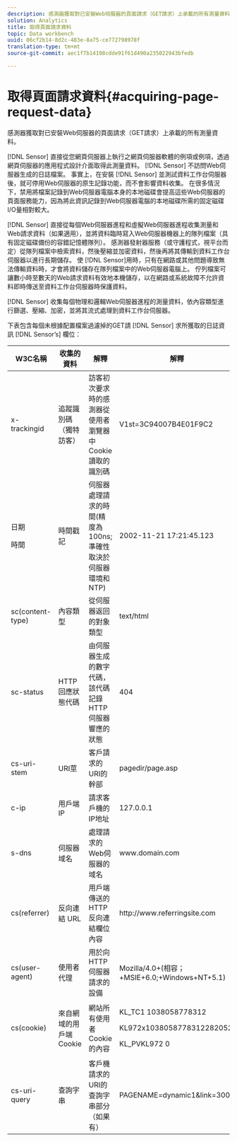 ```yaml
---
description: 感測器獲取對已安裝Web伺服器的頁面請求（GET請求）上承載的所有測量資料。
solution: Analytics
title: 取得頁面請求資料
topic: Data workbench
uuid: 06cf2b14-8d2c-483e-8a75-ce772798978f
translation-type: tm+mt
source-git-commit: aec1f7b14198cdde91f61d490a235022943bfedb

---
```



# 取得頁面請求資料{#acquiring-page-request-data}

感測器獲取對已安裝Web伺服器的頁面請求（GET請求）上承載的所有測量資料。

[!DNL Sensor] 直接從您網頁伺服器上執行之網頁伺服器軟體的例項或例項，透過網頁伺服器的應用程式設計介面取得此測量資料。 [!DNL Sensor] 不訪問Web伺服器生成的日誌檔案。 事實上，在安裝 [!DNL Sensor] 並測試資料工作台伺服器後，就可停用Web伺服器的原生記錄功能，而不會影響資料收集。 在很多情況下，禁用將檔案記錄到Web伺服器電腦本身的本地磁碟會提高這些Web伺服器的頁面服務能力，因為將此資訊記錄到Web伺服器電腦的本地磁碟所需的固定磁碟I/O量相對較大。

[!DNL Sensor] 直接從每個Web伺服器進程和虛擬Web伺服器進程收集測量和Web請求資料（如果適用），並將資料臨時寫入Web伺服器機器上的隊列檔案（具有固定磁碟備份的容錯記憶體隊列）。 感測器發射器服務（或守護程式，視平台而定）從隊列檔案中檢索資料，然後壓縮並加密資料，然後再將其傳輸到資料工作台伺服器以進行長期儲存。 使 [!DNL Sensor]用時，只有在網路或其他問題導致無法傳輸資料時，才會將資料儲存在隊列檔案中的Web伺服器電腦上。 佇列檔案可讓數小時至數天的Web請求資料有效地本機儲存，以在網路或系統故障不允許資料即時傳送至資料工作台伺服器時保護資料。

[!DNL Sensor] 收集每個物理和邏輯Web伺服器進程的測量資料，依內容類型進行篩選、壓縮、加密，並將其流式處理到資料工作台伺服器。

下表包含每個未根據配置檔案過濾掉的GET請 [!DNL Sensor] 求所獲取的日誌資訊 [!DNL Sensor’s] 欄位：

<table id="table_5F65474150EC41648B35D0B031FB9B15"> 
 <thead> 
  <tr> 
   <th colname="col1" class="entry"> W3C名稱 </th> 
   <th colname="col2" class="entry"> 收集的資料 </th> 
   <th colname="col3" class="entry"> 解釋 </th> 
   <th colname="col4" class="entry"> 解釋 </th> 
  </tr> 
 </thead>
 <tbody> 
  <tr> 
   <td colname="col1"> x-trackingid </td> 
   <td colname="col2"> 追蹤識別碼（獨特訪客） </td> 
   <td colname="col3"> 訪客初次要求時的感測器從使用者瀏覽器中 <span class="wintitle"> Cookie </span> 讀取的識別碼 </td> 
   <td colname="col4"> V1st=3C94007B4E01F9C2 </td> 
  </tr> 
  <tr> 
   <td colname="col1"> <p>日期 </p> <p>時間 </p> </td> 
   <td colname="col2"> 時間戳記 </td> 
   <td colname="col3"> 伺服器處理請求的時間(精度為100ns;準確性取決於伺服器環境和NTP) </td> 
   <td colname="col4"> 2002-11-21 17:21:45.123 </td> 
  </tr> 
  <tr> 
   <td colname="col1"> sc(content-type) </td> 
   <td colname="col2"> 內容類型 </td> 
   <td colname="col3"> 從伺服器返回的對象類型 </td> 
   <td colname="col4"> text/html </td> 
  </tr> 
  <tr> 
   <td colname="col1"> sc-status </td> 
   <td colname="col2"> HTTP回應狀態代碼 </td> 
   <td colname="col3"> 由伺服器生成的數字代碼，該代碼記錄HTTP伺服器響應的狀態 </td> 
   <td colname="col4"> 404 </td> 
  </tr> 
  <tr> 
   <td colname="col1"> cs-uri-stem </td> 
   <td colname="col2"> URI莖 </td> 
   <td colname="col3"> 客戶請求的URI的幹部 </td> 
   <td colname="col4"> <span class="filepath"> pagedir/page.asp </span> </td> 
  </tr> 
  <tr> 
   <td colname="col1"> c-ip </td> 
   <td colname="col2"> 用戶端IP </td> 
   <td colname="col3"> 請求客戶機的IP地址 </td> 
   <td colname="col4"> 127.0.0.1 </td> 
  </tr> 
  <tr> 
   <td colname="col1"> s-dns </td> 
   <td colname="col2"> 伺服器域名 </td> 
   <td colname="col3"> 處理請求的Web伺服器的域名 </td> 
   <td colname="col4"> <span class="filepath"> www.domain.com </span> </td> 
  </tr> 
  <tr> 
   <td colname="col1"> cs(referrer) </td> 
   <td colname="col2"> 反向連結 URL </td> 
   <td colname="col3"> 用戶端傳送的HTTP反向連結欄位內容 </td> 
   <td colname="col4"> <span class="filepath"> http://www.referringsite.com </span> </td> 
  </tr> 
  <tr> 
   <td colname="col1"> cs(user-agent) </td> 
   <td colname="col2"> 使用者代理 </td> 
   <td colname="col3"> 用於向HTTP伺服器請求的設備 </td> 
   <td colname="col4"> Mozilla/4.0+(相容；+MSIE+6.0;+Windows+NT+5.1) </td> 
  </tr> 
  <tr> 
   <td colname="col1"> cs(cookie) </td> 
   <td colname="col2"> 來自網域的用戶端Cookie </td> 
   <td colname="col3"> 網站所有使用者Cookie的內容 </td> 
   <td colname="col4"> <p>KL_TC1 1038058778312 </p> <p>KL972x1038058778312282052 </p> <p>KL_PVKL972 0 </p> </td> 
  </tr> 
  <tr> 
   <td colname="col1"> cs-uri-query </td> 
   <td colname="col2"> 查詢字串 </td> 
   <td colname="col3"> 客戶機請求的URI的查詢字串部分（如果有） </td> 
   <td colname="col4"> PAGENAME=dynamic1&amp;link=3001 </td> 
  </tr> 
 </tbody> 
</table>

